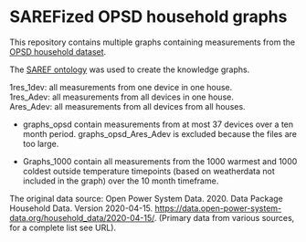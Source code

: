 # SAREFized OPSD household graphs

This repository contains multiple graphs containing measurements from the [OPSD household dataset](https://data.open-power-system-data.org/household_data/2020-04-15).

The [SAREF ontology](https://saref.etsi.org/) was used to create the knowledge graphs. 

   1res_1dev: all measurements from one device in one house.  
   1res_Adev: all measurements from all devices in one house.  
   Ares_Adev: all measurements from all devices from all houses.  

  * graphs_opsd contain measurements from at most 37 devices over a ten month period. graphs_opsd_Ares_Adev is excluded because the files are too large.

  * Graphs_1000 contain all measurements from the 1000 warmest and 1000 coldest outside temperature timepoints (based on weatherdata not included in the graph) over the 10 month timeframe.


The original data source: Open Power System Data. 2020. Data Package Household Data. Version 2020-04-15. https://data.open-power-system-data.org/household_data/2020-04-15/. (Primary data from various sources, for a complete list see URL).
